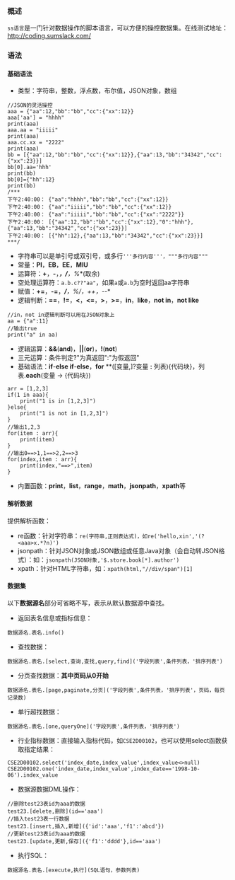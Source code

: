### 概述
`ss语言`是一门针对数据操作的脚本语言，可以方便的操控数据集。在线测试地址：http://coding.sumslack.com/

### 语法
#### 基础语法

- 类型：字符串，整数，浮点数，布尔值，JSON对象，数组
```
//JSON的灵活操控
aaa = {"aa":12,"bb":"bb","cc":{"xx":12}}
aaa['aa'] = "hhhh"
print(aaa)
aaa.aa = "iiiii"
print(aaa)
aaa.cc.xx = "2222"
print(aaa)
bb = [{"aa":12,"bb":"bb","cc":{"xx":12}},{"aa":13,"bb":"34342","cc":{"xx":23}}]
bb[0].aa='hhh'
print(bb)
bb[0]={"hh":12}
print(bb)
/***
下午2:40:00： {"aa":"hhhh","bb":"bb","cc":{"xx":12}}
下午2:40:00： {"aa":"iiiii","bb":"bb","cc":{"xx":12}}
下午2:40:00： {"aa":"iiiii","bb":"bb","cc":{"xx":"2222"}}
下午2:40:00： [{"aa":12,"bb":"bb","cc":{"xx":12},"0":"hhh"},{"aa":13,"bb":"34342","cc":{"xx":23}}]
下午2:40:00： [{"hh":12},{"aa":13,"bb":"34342","cc":{"xx":23}}]
***/
```
- 字符串可以是单引号或双引号，或多行`'''多行内容'''，"""多行内容"""`
- 常量：**PI**，**EB**，**EE**，**MIU**
- 运算符：**+**，**-**，*****，**/**，**%**(取余)
- 空处理运算符：`a.b.c??"aa"`，如果`a`或`a.b`为空时返回aa字符串
- 赋值：**+=**，**-=**，***/**，**%/**，**++**，**--**
- 逻辑判断：**==**，**!=**，**<**，**<=**，**>**，**>=**，**in**，**like**，**not in**，**not like**
```
//in，not in逻辑判断可以用在JSON对象上
aa = {"a":11}
//输出true
print("a" in aa)
```
- 逻辑运算：**&&**(**and**)，**||**(**or**)，**!**(**not**)
- 三元运算：条件判定?"为真返回":"为假返回"
- 基础语法：**if**-**else if**-**else**，**for** **([变量,]?变量 **:** 列表){代码块}，列表.**each**(变量 -> {代码块})
```
arr = [1,2,3]
if(1 in aaa){
	print("1 is in [1,2,3]")
}else{
	print("1 is not in [1,2,3]")
}
//输出1,2,3
for(item : arr){
	print(item)
}
//输出0==>1,1==>2,2==>3
for(index,item : arr){
	print(index,"==>",item)
}
```
- 内置函数：**print**，**list**，**range**，**math**，**jsonpath**，**xpath**等

#### 解析数据
提供解析函数：
- re函数：针对字符串：`re(字符串,正则表达式)，如re('hello,xin','(?<aaa>x.*?n)')`
- jsonpath：针对JSON对象或JSON数组或任意Java对象（会自动转JSON格式）：如：`jsonpath(JSON对象,'$.store.book[*].author')`
- xpath：针对HTML字符串，如：`xpath(html,"//div/span")[1]`

#### 数据集
以下**数据源名**部分可省略不写，表示从默认数据源中查找。
- 返回表名信息或指标信息：
```
数据源名.表名.info()
```
- 查找数据：
```
数据源名.表名.[select,查询,查找,query,find]('字段列表',条件列表，'排序列表')
```
- 分页查找数据：**其中页码从0开始**
```
数据源名.表名.[page,paginate,分页]('字段列表',条件列表，'排序列表'，页码，每页记录数)
```
- 单行超找数据：
```
数据源名.表名.[one,queryOne]('字段列表',条件列表，'排序列表')
```
- 行业指标数据：直接输入指标代码，如`CSE2D00102`，也可以使用select函数获取指定结果：
```
CSE2D00102.select('index_date,index_value',index_value<>null)
CSE2D00102.one('index_date,index_value',index_date=='1998-10-06').index_value
```
- 数据源数据DML操作：
```
//删除test23表id为aaa的数据
test23.[delete,删除](id=='aaa')
//插入test23表一行数据
test23.[insert,插入,新增]({'id':'aaa','f1':'abcd'})
//更新test23表id为aaa的数据
test23.[update,更新,保存]({'f1':'dddd'},id=='aaa')
```
- 执行SQL：
```
数据源名.表名.[execute,执行](SQL语句，参数列表)
```

